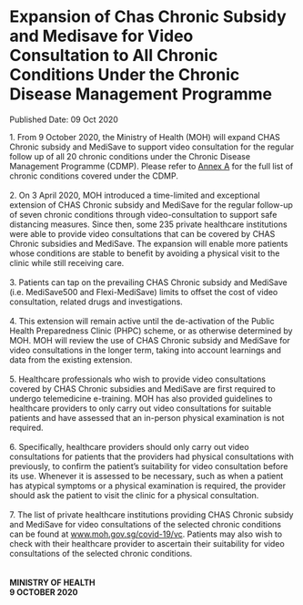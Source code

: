 <html>
    <meta http-equiv="Content-Type" content="text/html; charset=utf-8"/>
    <meta charset="utf-8"/>
    <title>Expansion of Chas Chronic Subsidy and Medisave for Video Consultation to All Chronic Conditions Under the Chronic Disease Management Programme</title>
    <body><h1>Expansion of Chas Chronic Subsidy and Medisave for Video Consultation to All Chronic Conditions Under the Chronic Disease Management Programme</h1>
    <p>Published Date: 09 Oct 2020</p> 1. From 9 October 2020, the Ministry of Health (MOH) will expand CHAS Chronic subsidy and MediSave to support video consultation for the regular follow up of all 20 chronic conditions under the Chronic Disease Management Programme (CDMP). Please refer to <a title="Annex A" href="/docs/librariesprovider5/default-document-library/annex-a-(cdmp).pdf?sfvrsn=d3638131_0">Annex A</a>&nbsp;for the full list of chronic conditions covered under the CDMP.
<br>
<br>2. On 3 April 2020, MOH introduced a time-limited and exceptional extension of CHAS Chronic subsidy and MediSave for the regular follow-up of seven chronic conditions through video-consultation to support safe distancing measures. Since then, some 235 private healthcare institutions were able to provide video consultations that can be covered by CHAS Chronic subsidies and MediSave. The expansion will enable more patients whose conditions are stable to benefit by avoiding a physical visit to the clinic while still receiving care.
<br>
<br>3. Patients can tap on the prevailing CHAS Chronic subsidy and MediSave (i.e. MediSave500 and Flexi-MediSave) limits to offset the cost of video consultation, related drugs and investigations.
<br>
<br>4. This extension will remain active until the de-activation of the Public Health Preparedness Clinic (PHPC) scheme, or as otherwise determined by MOH. MOH will review the use of CHAS Chronic subsidy and MediSave for video consultations in the longer term, taking into account learnings and data from the existing extension.  
<br>
<br>5. Healthcare professionals who wish to provide video consultations covered by CHAS Chronic subsidies and MediSave are first required to undergo telemedicine e-training. MOH has also provided guidelines to healthcare providers to only carry out video consultations for suitable patients and have assessed that an in-person physical examination is not required.
<br> 
<br>6. Specifically, healthcare providers should only carry out video consultations for patients that the providers had physical consultations with previously, to confirm the patient’s suitability for video consultation before its use. Whenever it is assessed to be necessary, such as when a patient has atypical symptoms or a physical examination is required, the provider should ask the patient to visit the clinic for a physical consultation.
<br> 
<br>7. The list of private healthcare institutions providing CHAS Chronic subsidy and MediSave for video consultations of the selected chronic conditions can be found at <a href="http://www.moh.gov.sg/covid-19/vc">www.moh.gov.sg/covid-19/vc</a>. Patients may also wish to check with their healthcare provider to ascertain their suitability for video consultations of the selected chronic conditions.
<br>
<br>
<br><strong>MINISTRY OF HEALTH
<br>9 OCTOBER 2020</strong></body>
</html>